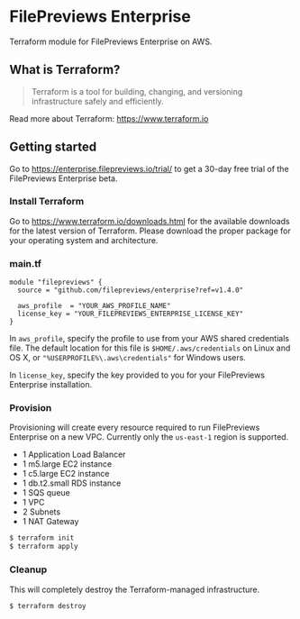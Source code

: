 # FilePreviews Enterprise

Terraform module for FilePreviews Enterprise on AWS.

## What is Terraform?

> Terraform is a tool for building, changing, and versioning infrastructure safely and efficiently.

Read more about Terraform: https://www.terraform.io

## Getting started

Go to https://enterprise.filepreviews.io/trial/ to get a 30-day free trial of the FilePreviews Enterprise beta.

### Install Terraform

Go to https://www.terraform.io/downloads.html for the available downloads for the latest version of Terraform. Please download the proper package for your operating system and architecture.

### main.tf

```
module "filepreviews" {
  source = "github.com/filepreviews/enterprise?ref=v1.4.0"

  aws_profile  = "YOUR_AWS_PROFILE_NAME"
  license_key = "YOUR_FILEPREVIEWS_ENTERPRISE_LICENSE_KEY"
}
```

In `aws_profile`, specify the profile to use from your AWS shared credentials file. The default location for this file is `$HOME/.aws/credentials` on Linux and OS X, or `"%USERPROFILE%\.aws\credentials"` for Windows users.

In `license_key`, specify the key provided to you for your FilePreviews Enterprise installation.

### Provision

Provisioning will create every resource required to run FilePreviews Enterprise on a new VPC. Currently only the `us-east-1` region is supported.

- 1 Application Load Balancer
- 1 m5.large EC2 instance
- 1 c5.large EC2 instance
- 1 db.t2.small RDS instance
- 1 SQS queue
- 1 VPC
- 2 Subnets
- 1 NAT Gateway

```bash
$ terraform init
$ terraform apply
```

### Cleanup

This will completely destroy the Terraform-managed infrastructure.

```bash
$ terraform destroy
```
